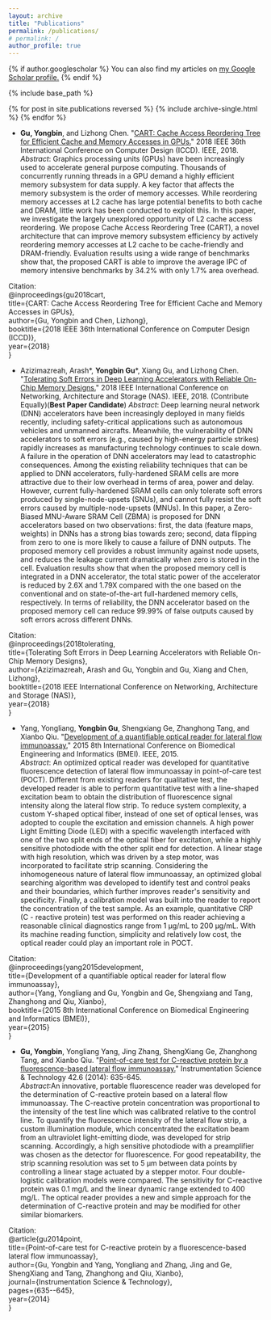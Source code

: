 ```yaml
---
layout: archive
title: "Publications"
permalink: /publications/
# permalink: /
author_profile: true
---
```


{% if author.googlescholar %}
  You can also find my articles on <u><a href="{{author.googlescholar}}">my Google Scholar profile</a>.</u>
{% endif %}

{% include base_path %}

{% for post in site.publications reversed %}
  {% include archive-single.html %}
{% endfor %}

* __Gu, Yongbin__, and Lizhong Chen. "[CART: Cache Access Reordering Tree for Efficient Cache and Memory Accesses in GPUs.](https://gyb1325.github.io//files/2018_ICCD_CART.pdf)" 2018 IEEE 36th International Conference on Computer Design (ICCD). IEEE, 2018.    
*Abstract*: Graphics processing units (GPUs) have been increasingly used to accelerate general purpose computing. Thousands of concurrently running threads in a GPU demand a highly efficient memory subsystem for data supply. A key factor that affects the memory subsystem is the order of memory accesses. While reordering memory accesses at L2 cache has large potential benefits to both cache and DRAM, little work has been conducted to exploit this. In this paper, we investigate the largely unexplored opportunity of L2 cache access reordering. We propose Cache Access Reordering Tree (CART), a novel architecture that can improve memory subsystem efficiency by actively reordering memory accesses at L2 cache to be cache-friendly and DRAM-friendly. Evaluation results using a wide range of benchmarks show that, the proposed CART is able to improve the average IPC of memory intensive benchmarks by 34.2% with only 1.7% area overhead.  

Citation:  
@inproceedings{gu2018cart,  
  title={CART: Cache Access Reordering Tree for Efficient Cache and Memory Accesses in GPUs},  
  author={Gu, Yongbin and Chen, Lizhong},  
  booktitle={2018 IEEE 36th International Conference on Computer Design (ICCD)},  
  year={2018}  
}  

* Azizimazreah, Arash*, __Yongbin Gu__*, Xiang Gu, and Lizhong Chen. "[Tolerating Soft Errors in Deep Learning Accelerators with Reliable On-Chip Memory Designs.](https://gyb1325.github.io/files/2018_NAS_Reliable_Accelerators.pdf)" 2018 IEEE International Conference on Networking, Architecture and Storage (NAS). IEEE, 2018. (Contribute Equally)(**Best Paper Candidate**)
*Abstract*: Deep learning neural network (DNN) accelerators have been increasingly deployed in many fields recently, including safety-critical applications such as autonomous vehicles and unmanned aircrafts. Meanwhile, the vulnerability of DNN accelerators to soft errors (e.g., caused by high-energy particle strikes) rapidly increases as manufacturing technology continues to scale down. A failure in the operation of DNN accelerators may lead to catastrophic consequences. Among the existing reliability techniques that can be applied to DNN accelerators, fully-hardened SRAM cells are more attractive due to their low overhead in terms of area, power and delay. However, current fully-hardened SRAM cells can only tolerate soft errors produced by single-node-upsets (SNUs), and cannot fully resist the soft errors caused by multiple-node-upsets (MNUs). In this paper, a Zero-Biased MNU-Aware SRAM Cell (ZBMA) is proposed for DNN accelerators based on two observations: first, the data (feature maps, weights) in DNNs has a strong bias towards zero; second, data flipping from zero to one is more likely to cause a failure of DNN outputs. The proposed memory cell provides a robust immunity against node upsets, and reduces the leakage current dramatically when zero is stored in the cell. Evaluation results show that when the proposed memory cell is integrated in a DNN accelerator, the total static power of the accelerator is reduced by 2.6X and 1.79X compared with the one based on the conventional and on state-of-the-art full-hardened memory cells, respectively. In terms of reliability, the DNN accelerator based on the proposed memory cell can reduce 99.99% of false outputs caused by soft errors across different DNNs.  

Citation:  
@inproceedings{2018tolerating,  
  title={Tolerating Soft Errors in Deep Learning Accelerators with Reliable On-Chip Memory Designs},  
  author={Azizimazreah, Arash and Gu, Yongbin and Gu, Xiang and Chen, Lizhong},  
  booktitle={2018 IEEE International Conference on Networking, Architecture and Storage (NAS)},  
  year={2018}  
}  

* Yang, Yongliang, **Yongbin Gu**, Shengxiang Ge, Zhanghong Tang, and Xianbo Qiu. "[Development of a quantifiable optical reader for lateral flow immunoassay.](https://gyb1325.github.io/files/2015_POC_Device.pdf)" 2015 8th International Conference on Biomedical Engineering and Informatics (BMEI). IEEE, 2015.  
*Abstract*: An optimized optical reader was developed for quantitative fluorescence detection of lateral flow immunoassay in point-of-care test (POCT). Different from existing readers for qualitative test, the developed reader is able to perform quantitative test with a line-shaped excitation beam to obtain the distribution of fluorescence signal intensity along the lateral flow strip. To reduce system complexity, a custom Y-shaped optical fiber, instead of one set of optical lenses, was adopted to couple the excitation and emission channels. A high power Light Emitting Diode (LED) with a specific wavelength interfaced with one of the two split ends of the optical fiber for excitation, while a highly sensitive photodiode with the other split end for detection. A linear stage with high resolution, which was driven by a step motor, was incorporated to facilitate strip scanning. Considering the inhomogeneous nature of lateral flow immunoassay, an optimized global searching algorithm was developed to identify test and control peaks and their boundaries, which further improves reader's sensitivity and specificity. Finally, a calibration model was built into the reader to report the concentration of the test sample. As an example, quantitative CRP (C - reactive protein) test was performed on this reader achieving a reasonable clinical diagnostics range from 1 μg/mL to 200 μg/mL. With its machine reading function, simplicity and relatively low cost, the optical reader could play an important role in POCT.  

Citation:  
@inproceedings{yang2015development,  
  title={Development of a quantifiable optical reader for lateral flow immunoassay},  
  author={Yang, Yongliang and Gu, Yongbin and Ge, Shengxiang and Tang, Zhanghong and Qiu, Xianbo},  
  booktitle={2015 8th International Conference on Biomedical Engineering and Informatics (BMEI)},  
  year={2015}  
}  

* __Gu, Yongbin__, Yongliang Yang, Jing Zhang, ShengXiang Ge, Zhanghong Tang, and Xianbo Qiu. "[Point-of-care test for C-reactive protein by a fluorescence-based lateral flow immunoassay.](https://gyb1325.github.io/files/2014_POC_Device.pdf)" Instrumentation Science & Technology 42.6 (2014): 635-645.  
*Abstract*:An innovative, portable fluorescence reader was developed for the determination of C-reactive protein based on a lateral flow immunoassay. The C-reactive protein concentration was proportional to the intensity of the test line which was calibrated relative to the control line. To quantify the fluorescence intensity of the lateral flow strip, a custom illumination module, which concentrated the excitation beam from an ultraviolet light-emitting diode, was developed for strip scanning. Accordingly, a high sensitive photodiode with a preamplifier was chosen as the detector for fluorescence. For good repeatability, the strip scanning resolution was set to 5 μm between data points by controlling a linear stage actuated by a stepper motor. Four double-logistic calibration models were compared. The sensitivity for C-reactive protein was 0.1 mg/L and the linear dynamic range extended to 400 mg/L. The optical reader provides a new and simple approach for the determination of C-reactive protein and may be modified for other similar biomarkers.    

Citation:  
@article{gu2014point,  
  title={Point-of-care test for C-reactive protein by a fluorescence-based lateral flow immunoassay},  
  author={Gu, Yongbin and Yang, Yongliang and Zhang, Jing and Ge,   ShengXiang and Tang, Zhanghong and Qiu, Xianbo},  
  journal={Instrumentation Science \& Technology},  
  pages={635--645},  
  year={2014}  
}  